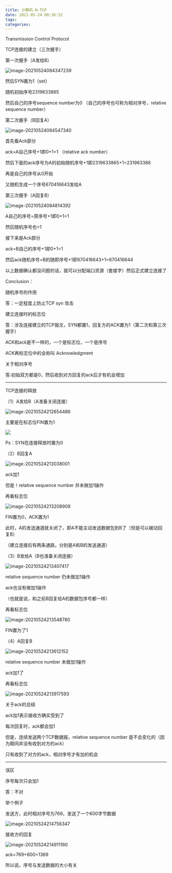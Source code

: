 ```yaml
---
title: 计算机-N-TCP
date: 2021-05-24 08:26:52
tags:
categories:
---
```


Transmission Control Protocol



TCP连接的建立（三次握手）

第一次握手（A发给B）

![image-20210524084347239](https://picgo-freejim.oss-cn-beijing.aliyuncs.com/to_upload/image-20210524084347239.png)

然后SYN置为1（set）

随机初始序号2319633865

然后自己的序号sequence number为0 （自己的序号也可称为相对序号，relative sequence number）

第二次握手（B回复A）

![image-20210524084547340](https://picgo-freejim.oss-cn-beijing.aliyuncs.com/to_upload/image-20210524084547340.png)

首先看Ack部分

ack=A自己序号+1即0+1=1 （relative ack number）

然后下面的ack序号为A的初始随机序号+1即2319633865+1=231963386

再是自己的序号从0开始

又随机生成一个序号670416643发给A

第三次握手（A回复B）

![image-20210524084814392](https://picgo-freejim.oss-cn-beijing.aliyuncs.com/to_upload/image-20210524084814392.png)

A自己的序号=原序号+1即0+1=1

然后随机序号也+1

接下来是Ack部分

ack=B自己的序号+1即0+1=1

然后ack随机序号=B的随即序号+1即670416643+1=670416644

以上数据确认都没问题的话，就可以分配端口资源（套接字）然后正式建立连接了



Conclusion：

随机序号的作用

答：一定程度上防止TCP syn 攻击

建立连接时的标志位

答：涉及连接建立的TCP报文，SYN都置1，回复方的ACK置为1（第二次和第三次握手）

ACK和ack是不一样的，一个是标志位，一个是序号

ACK再标志位中的全称叫 Acknowledgment

关于相对序号

答:初始双方都是0，然后收到对方回复的ack后才有机会增加

---

 TCP连接的释放

（1）A发给B（A准备关闭连接）

![image-20210524212654486](https://picgo-freejim.oss-cn-beijing.aliyuncs.com/to_upload/image-20210524212654486.png)

主要是在标志位FIN置为1

![](https://picgo-freejim.oss-cn-beijing.aliyuncs.com/to_upload/image-20210524212759858.png)

Ps：SYN在连接释放时置为0

（2）B回复A

![image-20210524213038001](https://picgo-freejim.oss-cn-beijing.aliyuncs.com/to_upload/image-20210524213038001.png)



ack加1

但是！relative sequence number 并未做加1操作

再看标志位

![image-20210524213208909](https://picgo-freejim.oss-cn-beijing.aliyuncs.com/to_upload/image-20210524213208909.png)

FIN置为0，ACK置为1

此时，A的发送通道就关闭了，即A不能主动发送数据包到B了（但是可以被动回复B）

（建立连接后有两条通路，分别是A和B的发送通道）

（3）B发给A（B也准备关闭连接）

![image-20210524213407417](https://picgo-freejim.oss-cn-beijing.aliyuncs.com/to_upload/image-20210524213407417.png)

relative sequence number 仍未做加1操作

ack也没有做加1操作

（也就是说，和之前B回复给A的数据包序号都一样）

再看标志位

![image-20210524213548780](https://picgo-freejim.oss-cn-beijing.aliyuncs.com/to_upload/image-20210524213548780.png)

FIN置为了1

（4）A回复B

![image-20210524213612152](https://picgo-freejim.oss-cn-beijing.aliyuncs.com/to_upload/image-20210524213612152.png)

relative sequence number 未做加1操作

ack加1了

再看标志位

![image-20210524213917593](https://picgo-freejim.oss-cn-beijing.aliyuncs.com/to_upload/image-20210524213917593.png)



关于ack的总结

ack加1表示接收方确实受到了

每次回复时，ack都会加1

但是，连续发送两个TCP数据报，relative sequence number 是不会变化的（因为期间并没有收到对方的ack）

只有收到了对方的ack，相对序号才有加的机会

---

误区

序号每次只会加1

答：不对

举个例子

发送方，此时相对序号为769，发送了一个600字节数据

![image-20210524214756347](https://picgo-freejim.oss-cn-beijing.aliyuncs.com/to_upload/image-20210524214756347.png)

接收方的回复

![image-20210524214911160](https://picgo-freejim.oss-cn-beijing.aliyuncs.com/to_upload/image-20210524214911160.png)

ack=769+600=1369

所以说，序号与发送数据的大小有关

